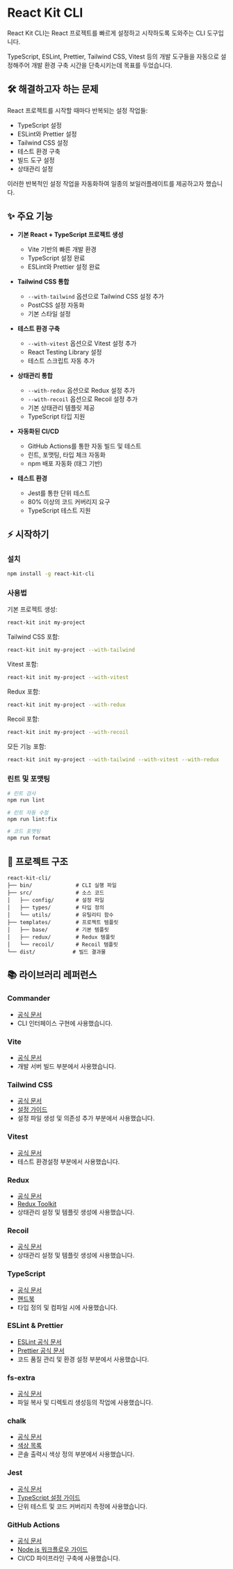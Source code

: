 # React Kit CLI

React Kit CLI는 React 프로젝트를 빠르게 설정하고 시작하도록 도와주는 CLI 도구입니다.

TypeScript, ESLint, Prettier, Tailwind CSS, Vitest 등의 개발 도구들을 자동으로 설정해주어 개발 환경 구축 시간을 단축시키는데 목표를 두었습니다.

## 🛠️ 해결하고자 하는 문제

React 프로젝트를 시작할 때마다 반복되는 설정 작업들:

- TypeScript 설정
- ESLint와 Prettier 설정
- Tailwind CSS 설정
- 테스트 환경 구축
- 빌드 도구 설정
- 상태관리 설정

이러한 반복적인 설정 작업을 자동화하여 일종의 보일러플레이트를 제공하고자 했습니다.

## ✨ 주요 기능

- **기본 React + TypeScript 프로젝트 생성**

  - Vite 기반의 빠른 개발 환경
  - TypeScript 설정 완료
  - ESLint와 Prettier 설정 완료

- **Tailwind CSS 통합**

  - `--with-tailwind` 옵션으로 Tailwind CSS 설정 추가
  - PostCSS 설정 자동화
  - 기본 스타일 설정

- **테스트 환경 구축**

  - `--with-vitest` 옵션으로 Vitest 설정 추가
  - React Testing Library 설정
  - 테스트 스크립트 자동 추가

- **상태관리 통합**
  - `--with-redux` 옵션으로 Redux 설정 추가
  - `--with-recoil` 옵션으로 Recoil 설정 추가
  - 기본 상태관리 템플릿 제공
  - TypeScript 타입 지원

- **자동화된 CI/CD**
  - GitHub Actions를 통한 자동 빌드 및 테스트
  - 린트, 포맷팅, 타입 체크 자동화
  - npm 배포 자동화 (태그 기반)

- **테스트 환경**
  - Jest를 통한 단위 테스트
  - 80% 이상의 코드 커버리지 요구
  - TypeScript 테스트 지원

## ⚡ 시작하기

### 설치

```bash
npm install -g react-kit-cli
```

### 사용법

기본 프로젝트 생성:

```bash
react-kit init my-project
```

Tailwind CSS 포함:

```bash
react-kit init my-project --with-tailwind
```

Vitest 포함:

```bash
react-kit init my-project --with-vitest
```

Redux 포함:

```bash
react-kit init my-project --with-redux
```

Recoil 포함:

```bash
react-kit init my-project --with-recoil
```

모든 기능 포함:

```bash
react-kit init my-project --with-tailwind --with-vitest --with-redux
```

### 린트 및 포맷팅

```bash
# 린트 검사
npm run lint

# 린트 자동 수정
npm run lint:fix

# 코드 포맷팅
npm run format
```

## 📁 프로젝트 구조

```
react-kit-cli/
├── bin/              # CLI 실행 파일
├── src/              # 소스 코드
│   ├── config/       # 설정 파일
│   ├── types/        # 타입 정의
│   └── utils/        # 유틸리티 함수
├── templates/        # 프로젝트 템플릿
│   ├── base/         # 기본 템플릿
│   ├── redux/        # Redux 템플릿
│   └── recoil/       # Recoil 템플릿
└── dist/            # 빌드 결과물
```

## 📚 라이브러리 레퍼런스

### Commander

- [공식 문서](https://github.com/tj/commander.js/)
- CLI 인터페이스 구현에 사용했습니다.

### Vite

- [공식 문서](https://vitejs.dev/)
- 개발 서버 빌드 부분에서 사용했습니다.

### Tailwind CSS

- [공식 문서](https://tailwindcss.com/)
- [설정 가이드](https://tailwindcss.com/docs/configuration)
- 설정 파일 생성 및 의존성 추가 부분에서 사용했습니다.

### Vitest

- [공식 문서](https://vitest.dev/)
- 테스트 환경설정 부분에서 사용했습니다.

### Redux

- [공식 문서](https://redux.js.org/)
- [Redux Toolkit](https://redux-toolkit.js.org/)
- 상태관리 설정 및 템플릿 생성에 사용했습니다.

### Recoil

- [공식 문서](https://recoiljs.org/)
- 상태관리 설정 및 템플릿 생성에 사용했습니다.

### TypeScript

- [공식 문서](https://www.typescriptlang.org/)
- [핸드북](https://www.typescriptlang.org/docs/handbook/intro.html)
- 타입 정의 및 컴파일 시에 사용했습니다.

### ESLint & Prettier

- [ESLint 공식 문서](https://eslint.org/)
- [Prettier 공식 문서](https://prettier.io/)
- 코드 품질 관리 및 환경 설정 부분에서 사용했습니다.

### fs-extra

- [공식 문서](https://github.com/jprichardson/node-fs-extra)
- 파일 복사 및 디렉토리 생성등의 작업에 사용했습니다.

### chalk

- [공식 문서](https://github.com/chalk/chalk)
- [색상 목록](https://github.com/chalk/chalk#colors)
- 콘솔 출력시 색상 정의 부분에서 사용했습니다.

### Jest

- [공식 문서](https://jestjs.io/)
- [TypeScript 설정 가이드](https://jestjs.io/docs/getting-started#using-typescript)
- 단위 테스트 및 코드 커버리지 측정에 사용했습니다.

### GitHub Actions

- [공식 문서](https://docs.github.com/en/actions)
- [Node.js 워크플로우 가이드](https://docs.github.com/en/actions/guides/building-and-testing-nodejs)
- CI/CD 파이프라인 구축에 사용했습니다.
